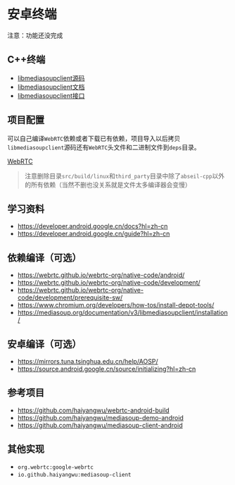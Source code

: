 # 安卓终端

注意：功能还没完成

## C++终端

* [libmediasoupclient源码](https://github.com/versatica/libmediasoupclient)
* [libmediasoupclient文档](https://mediasoup.org/documentation/v3/libmediasoupclient)
* [libmediasoupclient接口](https://mediasoup.org/documentation/v3/libmediasoupclient/api)

## 项目配置

可以自己编译`WebRTC`依赖或者下载已有依赖，项目导入以后拷贝`libmediasoupclient`源码还有`WebRTC`头文件和二进制文件到`deps`目录。

[WebRTC](https://pan.baidu.com/s/1E_DXv32D9ODyj5J-o-ji_g?pwd=hudc)

> 注意删除目录`src/build/linux`和`third_party`目录中除了`abseil-cpp`以外的所有依赖（当然不删也没关系就是文件太多编译器会变慢）

## 学习资料

* https://developer.android.google.cn/docs?hl=zh-cn
* https://developer.android.google.cn/guide?hl=zh-cn

## 依赖编译（可选）

* https://webrtc.github.io/webrtc-org/native-code/android/
* https://webrtc.github.io/webrtc-org/native-code/development/
* https://webrtc.github.io/webrtc-org/native-code/development/prerequisite-sw/
* https://www.chromium.org/developers/how-tos/install-depot-tools/
* https://mediasoup.org/documentation/v3/libmediasoupclient/installation/

## 安卓编译（可选）

* https://mirrors.tuna.tsinghua.edu.cn/help/AOSP/
* https://source.android.google.cn/source/initializing?hl=zh-cn

## 参考项目

* https://github.com/haiyangwu/webrtc-android-build
* https://github.com/haiyangwu/mediasoup-demo-android
* https://github.com/haiyangwu/mediasoup-client-android

## 其他实现

* `org.webrtc:google-webrtc`
* `io.github.haiyangwu:mediasoup-client`
